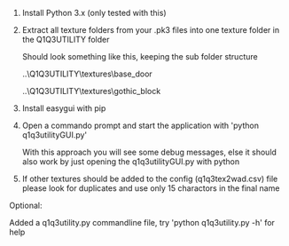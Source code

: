 1. Install Python 3.x (only tested with this)

2. Extract all texture folders from your .pk3 files into one texture folder in the Q1Q3UTILITY folder
	
	Should look something like this, keeping the sub folder structure
	
	..\Q1Q3UTILITY\textures\base_door
	
	..\Q1Q3UTILITY\textures\gothic_block
	
3. Install easygui with pip

4. Open a commando prompt and start the application with 'python q1q3utilityGUI.py'

	With this approach you will see some debug messages, else it should also work by just opening the q1q3utilityGUI.py with python
	
5. If other textures should be added to the config (q1q3tex2wad.csv) file please look for duplicates and use only 15 charactors in the final name

Optional:

Added a q1q3utility.py commandline file, try 'python q1q3utility.py -h' for help


